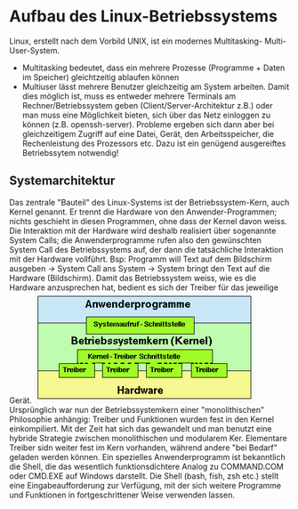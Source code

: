 # Aufbau des Linux-Betriebssystems
Linux, erstellt nach dem Vorbild UNIX, ist ein modernes Multitasking- 
Multi-User-System.
- Multitasking bedeutet, dass ein mehrere Prozesse (Programme + Daten im Speicher) 
  gleichtzeitig ablaufen können
- Multiuser lässt mehrere Benutzer gleichzeitig am System arbeiten. Damit dies 
  möglich ist, muss es entweder mehrere Terminals am Rechner/Betriebssystem 
  geben (Client/Server-Architektur z.B.) oder man muss eine Möglichkeit bieten, 
  sich über das Netz einloggen zu können (z.B. openssh-server).
Probleme ergeben sich dann aber bei gleichzeitigem Zugriff auf eine Datei, 
Gerät, den Arbeitsspeicher, die Rechenleistung des Prozessors etc.
Dazu ist ein genügend ausgereiftes Betriebssytem notwendig!

## Systemarchitektur
Das zentrale "Bauteil" des Linux-Systems ist der Betriebssystem-Kern, auch 
Kernel genannt. Er trennt die Hardware von den Anwender-Programmen; nichts 
geschieht in diesen Programmen, ohne dass der Kernel davon weiss.
Die Interaktion mit der Hardware wird deshalb realisiert über sogenannte System 
Calls; die Anwenderprogramme rufen also den gewünschten System Call des 
Betriebssystems auf, der dann die tatsächliche Interaktion mit der Hardware 
vollführt.
Bsp: Programm will Text auf dem Bildschirm ausgeben -> System Call ans System -> 
System bringt den Text auf die Hardware (Bildschirm).
Damit das Betriebssystem weiss, wie es die Hardware anzusprechen hat, bedient es 
sich der Treiber für das jeweilige Gerät.
![Image](linux_sysaufbau.gif)
Ursprünglich war nun der Betriebssystemkern einer "monolithischen" Philosophie 
anhängig: Treiber und Funktionen wurden fest in den Kernel einkompiliert. Mit 
der Zeit hat sich das gewandelt und man benutzt eine hybride Strategie zwischen 
monolithischen und modularem Ker. Elementare Treiber sidn weiter fest im Kern 
vorhanden, während andere "bei Bedarf" geladen werden können.
Ein spezielles Anwenderprogramm ist bekanntlich die Shell, die das wesentlich 
funktionsdichtere Analog zu COMMAND.COM oder CMD.EXE auf Windows darstellt.
Die Shell (bash, fish, zsh etc.) stellt eine Eingabeaufforderung zur Verfügung, 
mit der sich weitere Programme und Funktionen in fortgeschrittener Weise 
verwenden lassen.